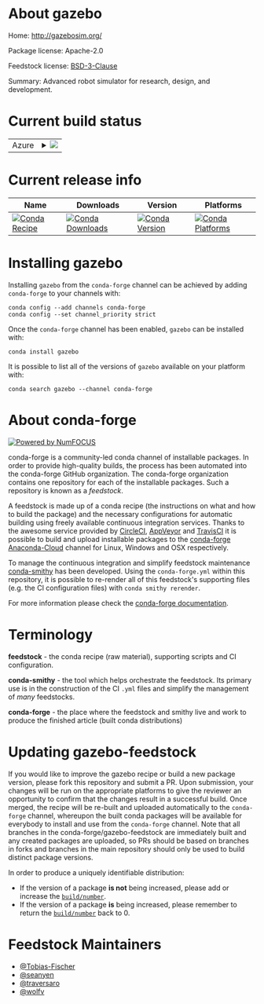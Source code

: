 About gazebo
============

Home: http://gazebosim.org/

Package license: Apache-2.0

Feedstock license: [BSD-3-Clause](https://github.com/conda-forge/gazebo-feedstock/blob/main/LICENSE.txt)

Summary: Advanced robot simulator for research, design, and development.

Current build status
====================


<table>
    
  <tr>
    <td>Azure</td>
    <td>
      <details>
        <summary>
          <a href="https://dev.azure.com/conda-forge/feedstock-builds/_build/latest?definitionId=8325&branchName=main">
            <img src="https://dev.azure.com/conda-forge/feedstock-builds/_apis/build/status/gazebo-feedstock?branchName=main">
          </a>
        </summary>
        <table>
          <thead><tr><th>Variant</th><th>Status</th></tr></thead>
          <tbody><tr>
              <td>linux_64_OGRE_VERSION1.10QT_VERSION5.12cdt_namecos6</td>
              <td>
                <a href="https://dev.azure.com/conda-forge/feedstock-builds/_build/latest?definitionId=8325&branchName=main">
                  <img src="https://dev.azure.com/conda-forge/feedstock-builds/_apis/build/status/gazebo-feedstock?branchName=main&jobName=linux&configuration=linux_64_OGRE_VERSION1.10QT_VERSION5.12cdt_namecos6" alt="variant">
                </a>
              </td>
            </tr><tr>
              <td>linux_64_OGRE_VERSION1.10QT_VERSION5.15cdt_namecos7</td>
              <td>
                <a href="https://dev.azure.com/conda-forge/feedstock-builds/_build/latest?definitionId=8325&branchName=main">
                  <img src="https://dev.azure.com/conda-forge/feedstock-builds/_apis/build/status/gazebo-feedstock?branchName=main&jobName=linux&configuration=linux_64_OGRE_VERSION1.10QT_VERSION5.15cdt_namecos7" alt="variant">
                </a>
              </td>
            </tr><tr>
              <td>linux_64_OGRE_VERSION1.12QT_VERSION5.12cdt_namecos6</td>
              <td>
                <a href="https://dev.azure.com/conda-forge/feedstock-builds/_build/latest?definitionId=8325&branchName=main">
                  <img src="https://dev.azure.com/conda-forge/feedstock-builds/_apis/build/status/gazebo-feedstock?branchName=main&jobName=linux&configuration=linux_64_OGRE_VERSION1.12QT_VERSION5.12cdt_namecos6" alt="variant">
                </a>
              </td>
            </tr><tr>
              <td>linux_64_OGRE_VERSION1.12QT_VERSION5.15cdt_namecos7</td>
              <td>
                <a href="https://dev.azure.com/conda-forge/feedstock-builds/_build/latest?definitionId=8325&branchName=main">
                  <img src="https://dev.azure.com/conda-forge/feedstock-builds/_apis/build/status/gazebo-feedstock?branchName=main&jobName=linux&configuration=linux_64_OGRE_VERSION1.12QT_VERSION5.15cdt_namecos7" alt="variant">
                </a>
              </td>
            </tr><tr>
              <td>osx_64_OGRE_VERSION1.10QT_VERSION5.12</td>
              <td>
                <a href="https://dev.azure.com/conda-forge/feedstock-builds/_build/latest?definitionId=8325&branchName=main">
                  <img src="https://dev.azure.com/conda-forge/feedstock-builds/_apis/build/status/gazebo-feedstock?branchName=main&jobName=osx&configuration=osx_64_OGRE_VERSION1.10QT_VERSION5.12" alt="variant">
                </a>
              </td>
            </tr><tr>
              <td>osx_64_OGRE_VERSION1.10QT_VERSION5.15</td>
              <td>
                <a href="https://dev.azure.com/conda-forge/feedstock-builds/_build/latest?definitionId=8325&branchName=main">
                  <img src="https://dev.azure.com/conda-forge/feedstock-builds/_apis/build/status/gazebo-feedstock?branchName=main&jobName=osx&configuration=osx_64_OGRE_VERSION1.10QT_VERSION5.15" alt="variant">
                </a>
              </td>
            </tr><tr>
              <td>osx_64_OGRE_VERSION1.12QT_VERSION5.12</td>
              <td>
                <a href="https://dev.azure.com/conda-forge/feedstock-builds/_build/latest?definitionId=8325&branchName=main">
                  <img src="https://dev.azure.com/conda-forge/feedstock-builds/_apis/build/status/gazebo-feedstock?branchName=main&jobName=osx&configuration=osx_64_OGRE_VERSION1.12QT_VERSION5.12" alt="variant">
                </a>
              </td>
            </tr><tr>
              <td>osx_64_OGRE_VERSION1.12QT_VERSION5.15</td>
              <td>
                <a href="https://dev.azure.com/conda-forge/feedstock-builds/_build/latest?definitionId=8325&branchName=main">
                  <img src="https://dev.azure.com/conda-forge/feedstock-builds/_apis/build/status/gazebo-feedstock?branchName=main&jobName=osx&configuration=osx_64_OGRE_VERSION1.12QT_VERSION5.15" alt="variant">
                </a>
              </td>
            </tr><tr>
              <td>win_64_OGRE_VERSION1.10QT_VERSION5.12</td>
              <td>
                <a href="https://dev.azure.com/conda-forge/feedstock-builds/_build/latest?definitionId=8325&branchName=main">
                  <img src="https://dev.azure.com/conda-forge/feedstock-builds/_apis/build/status/gazebo-feedstock?branchName=main&jobName=win&configuration=win_64_OGRE_VERSION1.10QT_VERSION5.12" alt="variant">
                </a>
              </td>
            </tr><tr>
              <td>win_64_OGRE_VERSION1.10QT_VERSION5.15</td>
              <td>
                <a href="https://dev.azure.com/conda-forge/feedstock-builds/_build/latest?definitionId=8325&branchName=main">
                  <img src="https://dev.azure.com/conda-forge/feedstock-builds/_apis/build/status/gazebo-feedstock?branchName=main&jobName=win&configuration=win_64_OGRE_VERSION1.10QT_VERSION5.15" alt="variant">
                </a>
              </td>
            </tr><tr>
              <td>win_64_OGRE_VERSION1.12QT_VERSION5.12</td>
              <td>
                <a href="https://dev.azure.com/conda-forge/feedstock-builds/_build/latest?definitionId=8325&branchName=main">
                  <img src="https://dev.azure.com/conda-forge/feedstock-builds/_apis/build/status/gazebo-feedstock?branchName=main&jobName=win&configuration=win_64_OGRE_VERSION1.12QT_VERSION5.12" alt="variant">
                </a>
              </td>
            </tr><tr>
              <td>win_64_OGRE_VERSION1.12QT_VERSION5.15</td>
              <td>
                <a href="https://dev.azure.com/conda-forge/feedstock-builds/_build/latest?definitionId=8325&branchName=main">
                  <img src="https://dev.azure.com/conda-forge/feedstock-builds/_apis/build/status/gazebo-feedstock?branchName=main&jobName=win&configuration=win_64_OGRE_VERSION1.12QT_VERSION5.15" alt="variant">
                </a>
              </td>
            </tr>
          </tbody>
        </table>
      </details>
    </td>
  </tr>
</table>

Current release info
====================

| Name | Downloads | Version | Platforms |
| --- | --- | --- | --- |
| [![Conda Recipe](https://img.shields.io/badge/recipe-gazebo-green.svg)](https://anaconda.org/conda-forge/gazebo) | [![Conda Downloads](https://img.shields.io/conda/dn/conda-forge/gazebo.svg)](https://anaconda.org/conda-forge/gazebo) | [![Conda Version](https://img.shields.io/conda/vn/conda-forge/gazebo.svg)](https://anaconda.org/conda-forge/gazebo) | [![Conda Platforms](https://img.shields.io/conda/pn/conda-forge/gazebo.svg)](https://anaconda.org/conda-forge/gazebo) |

Installing gazebo
=================

Installing `gazebo` from the `conda-forge` channel can be achieved by adding `conda-forge` to your channels with:

```
conda config --add channels conda-forge
conda config --set channel_priority strict
```

Once the `conda-forge` channel has been enabled, `gazebo` can be installed with:

```
conda install gazebo
```

It is possible to list all of the versions of `gazebo` available on your platform with:

```
conda search gazebo --channel conda-forge
```


About conda-forge
=================

[![Powered by
NumFOCUS](https://img.shields.io/badge/powered%20by-NumFOCUS-orange.svg?style=flat&colorA=E1523D&colorB=007D8A)](https://numfocus.org)

conda-forge is a community-led conda channel of installable packages.
In order to provide high-quality builds, the process has been automated into the
conda-forge GitHub organization. The conda-forge organization contains one repository
for each of the installable packages. Such a repository is known as a *feedstock*.

A feedstock is made up of a conda recipe (the instructions on what and how to build
the package) and the necessary configurations for automatic building using freely
available continuous integration services. Thanks to the awesome service provided by
[CircleCI](https://circleci.com/), [AppVeyor](https://www.appveyor.com/)
and [TravisCI](https://travis-ci.com/) it is possible to build and upload installable
packages to the [conda-forge](https://anaconda.org/conda-forge)
[Anaconda-Cloud](https://anaconda.org/) channel for Linux, Windows and OSX respectively.

To manage the continuous integration and simplify feedstock maintenance
[conda-smithy](https://github.com/conda-forge/conda-smithy) has been developed.
Using the ``conda-forge.yml`` within this repository, it is possible to re-render all of
this feedstock's supporting files (e.g. the CI configuration files) with ``conda smithy rerender``.

For more information please check the [conda-forge documentation](https://conda-forge.org/docs/).

Terminology
===========

**feedstock** - the conda recipe (raw material), supporting scripts and CI configuration.

**conda-smithy** - the tool which helps orchestrate the feedstock.
                   Its primary use is in the construction of the CI ``.yml`` files
                   and simplify the management of *many* feedstocks.

**conda-forge** - the place where the feedstock and smithy live and work to
                  produce the finished article (built conda distributions)


Updating gazebo-feedstock
=========================

If you would like to improve the gazebo recipe or build a new
package version, please fork this repository and submit a PR. Upon submission,
your changes will be run on the appropriate platforms to give the reviewer an
opportunity to confirm that the changes result in a successful build. Once
merged, the recipe will be re-built and uploaded automatically to the
`conda-forge` channel, whereupon the built conda packages will be available for
everybody to install and use from the `conda-forge` channel.
Note that all branches in the conda-forge/gazebo-feedstock are
immediately built and any created packages are uploaded, so PRs should be based
on branches in forks and branches in the main repository should only be used to
build distinct package versions.

In order to produce a uniquely identifiable distribution:
 * If the version of a package **is not** being increased, please add or increase
   the [``build/number``](https://docs.conda.io/projects/conda-build/en/latest/resources/define-metadata.html#build-number-and-string).
 * If the version of a package **is** being increased, please remember to return
   the [``build/number``](https://docs.conda.io/projects/conda-build/en/latest/resources/define-metadata.html#build-number-and-string)
   back to 0.

Feedstock Maintainers
=====================

* [@Tobias-Fischer](https://github.com/Tobias-Fischer/)
* [@seanyen](https://github.com/seanyen/)
* [@traversaro](https://github.com/traversaro/)
* [@wolfv](https://github.com/wolfv/)

